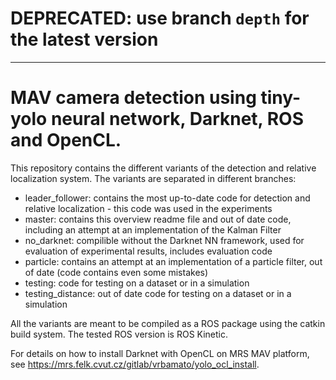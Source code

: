 # DEPRECATED: use branch `depth` for the latest version

--------------------------------------------------------------------------------------------------------------------------------------

# MAV camera detection using tiny-yolo neural network, Darknet, ROS and OpenCL.

This repository contains the different variants of the detection and relative localization system.
The variants are separated in different branches:
 - leader_follower: contains the most up-to-date code for detection and relative localization - this code was used in the experiments
 - master: contains this overview readme file and out of date code, including an attempt at an implementation of the Kalman Filter
 - no_darknet: compilible without the Darknet NN framework, used for evaluation of experimental results, includes evaluation code
 - particle: contains an attempt at an implementation of a particle filter, out of date (code contains even some mistakes)
 - testing: code for testing on a dataset or in a simulation
 - testing_distance: out of date code for testing on a dataset or in a simulation

All the variants are meant to be compiled as a ROS package using the catkin build system.
The tested ROS version is ROS Kinetic.

For details on how to install Darknet with OpenCL on MRS MAV platform, see https://mrs.felk.cvut.cz/gitlab/vrbamato/yolo_ocl_install.

